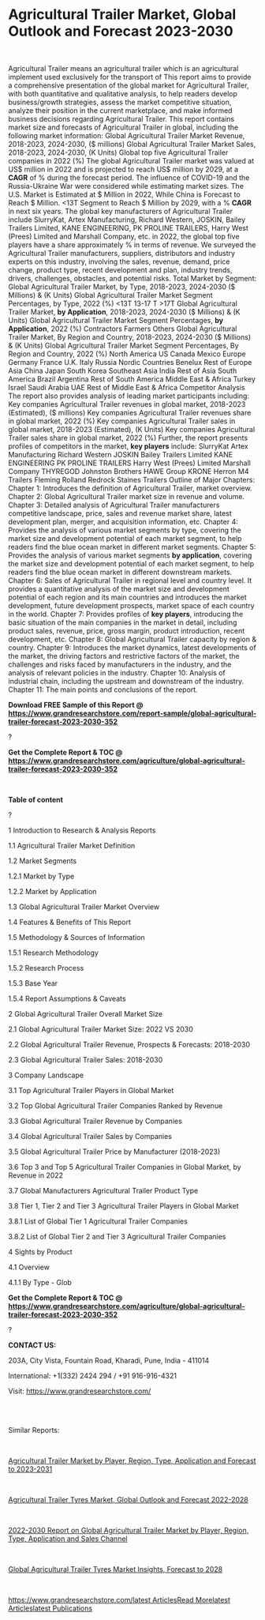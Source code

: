 <h1>Agricultural Trailer Market, Global Outlook and Forecast 2023-2030</h1><br/><p>Agricultural Trailer means an agricultural trailer which is an agricultural implement used exclusively for the transport of This report aims to provide a comprehensive presentation of the global market for Agricultural Trailer, with both quantitative and qualitative analysis, to help readers develop business/growth strategies, assess the market competitive situation, analyze their position in the current marketplace, and make informed business decisions regarding Agricultural Trailer. This report contains market size and forecasts of Agricultural Trailer in global, including the following market information: Global Agricultural Trailer Market Revenue, 2018-2023, 2024-2030, ($ millions) Global Agricultural Trailer Market Sales, 2018-2023, 2024-2030, (K Units) Global top five Agricultural Trailer companies in 2022 (%) The global Agricultural Trailer market was valued at US$ million in 2022 and is projected to reach US$ million by 2029, at a <strong>CAGR</strong> of % during the forecast period. The influence of COVID-19 and the Russia-Ukraine War were considered while estimating market sizes. The U.S. Market is Estimated at $ Million in 2022, While China is Forecast to Reach $ Million. <13T Segment to Reach $ Million by 2029, with a % <strong>CAGR</strong> in next six years. The global key manufacturers of Agricultural Trailer include SlurryKat, Artex Manufacturing, Richard Western, JOSKIN, Bailey Trailers Limited, KANE ENGINEERING, PK PROLINE TRAILERS, Harry West (Prees) Limited and Marshall Company, etc. in 2022, the global top five players have a share approximately % in terms of revenue. We surveyed the Agricultural Trailer manufacturers, suppliers, distributors and industry experts on this industry, involving the sales, revenue, demand, price change, product type, recent development and plan, industry trends, drivers, challenges, obstacles, and potential risks. Total Market by Segment: Global Agricultural Trailer Market, by Type, 2018-2023, 2024-2030 ($ Millions) & (K Units) Global Agricultural Trailer Market Segment Percentages, by Type, 2022 (%) <13T 13-17 T >17T Global Agricultural Trailer Market, <strong>by Application</strong>, 2018-2023, 2024-2030 ($ Millions) & (K Units) Global Agricultural Trailer Market Segment Percentages, <strong>by Application</strong>, 2022 (%) Contractors Farmers Others Global Agricultural Trailer Market, By Region and Country, 2018-2023, 2024-2030 ($ Millions) & (K Units) Global Agricultural Trailer Market Segment Percentages, By Region and Country, 2022 (%) North America US Canada Mexico Europe Germany France U.K. Italy Russia Nordic Countries Benelux Rest of Europe Asia China Japan South Korea Southeast Asia India Rest of Asia South America Brazil Argentina Rest of South America Middle East & Africa Turkey Israel Saudi Arabia UAE Rest of Middle East & Africa Competitor Analysis The report also provides analysis of leading market participants including: Key companies Agricultural Trailer revenues in global market, 2018-2023 (Estimated), ($ millions) Key companies Agricultural Trailer revenues share in global market, 2022 (%) Key companies Agricultural Trailer sales in global market, 2018-2023 (Estimated), (K Units) Key companies Agricultural Trailer sales share in global market, 2022 (%) Further, the report presents profiles of competitors in the market, <strong>key players</strong> include: SlurryKat Artex Manufacturing Richard Western JOSKIN Bailey Trailers Limited KANE ENGINEERING PK PROLINE TRAILERS Harry West (Prees) Limited Marshall Company THYREGOD Johnston Brothers HAWE Group KRONE Herron M4 Trailers Fleming Rolland Redrock Staines Trailers Outline of Major Chapters: Chapter 1: Introduces the definition of Agricultural Trailer, market overview. Chapter 2: Global Agricultural Trailer market size in revenue and volume. Chapter 3: Detailed analysis of Agricultural Trailer manufacturers competitive landscape, price, sales and revenue market share, latest development plan, merger, and acquisition information, etc. Chapter 4: Provides the analysis of various market segments by type, covering the market size and development potential of each market segment, to help readers find the blue ocean market in different market segments. Chapter 5: Provides the analysis of various market segments <strong>by application</strong>, covering the market size and development potential of each market segment, to help readers find the blue ocean market in different downstream markets. Chapter 6: Sales of Agricultural Trailer in regional level and country level. It provides a quantitative analysis of the market size and development potential of each region and its main countries and introduces the market development, future development prospects, market space of each country in the world. Chapter 7: Provides profiles of <strong>key players</strong>, introducing the basic situation of the main companies in the market in detail, including product sales, revenue, price, gross margin, product introduction, recent development, etc. Chapter 8: Global Agricultural Trailer capacity by region & country. Chapter 9: Introduces the market dynamics, latest developments of the market, the driving factors and restrictive factors of the market, the challenges and risks faced by manufacturers in the industry, and the analysis of relevant policies in the industry. Chapter 10: Analysis of industrial chain, including the upstream and downstream of the industry. Chapter 11: The main points and conclusions of the report.</p>
 
 
 
 <div><b>Download FREE Sample of this Report @ <a href="https://www.grandresearchstore.com/report-sample/global-agricultural-trailer-forecast-2023-2030-352">https://www.grandresearchstore.com/report-sample/global-agricultural-trailer-forecast-2023-2030-352</a></b></div>
 
 
 
 <p>? </p>
 
 
 
 <div><b>Get the Complete Report & TOC @ <a href="https://www.grandresearchstore.com/agriculture/global-agricultural-trailer-forecast-2023-2030-352">https://www.grandresearchstore.com/agriculture/global-agricultural-trailer-forecast-2023-2030-352</a></b></div>
 
 
 
 <p><br />
 
 <b>Table of content</b></p>
 
 
 
 <p>? </p>
 
 
 
 <p>1 Introduction to Research & Analysis Reports<br />
 
 1.1 Agricultural Trailer Market Definition<br />
 
 1.2 Market Segments<br />
 
 1.2.1 Market by Type<br />
 
 1.2.2 Market by Application<br />
 
 1.3 Global Agricultural Trailer Market Overview<br />
 
 1.4 Features & Benefits of This Report<br />
 
 1.5 Methodology & Sources of Information<br />
 
 1.5.1 Research Methodology<br />
 
 1.5.2 Research Process<br />
 
 1.5.3 Base Year<br />
 
 1.5.4 Report Assumptions & Caveats<br />
 
 2 Global Agricultural Trailer Overall Market Size<br />
 
 2.1 Global Agricultural Trailer Market Size: 2022 VS 2030<br />
 
 2.2 Global Agricultural Trailer Revenue, Prospects & Forecasts: 2018-2030<br />
 
 2.3 Global Agricultural Trailer Sales: 2018-2030<br />
 
 3 Company Landscape<br />
 
 3.1 Top Agricultural Trailer Players in Global Market<br />
 
 3.2 Top Global Agricultural Trailer Companies Ranked by Revenue<br />
 
 3.3 Global Agricultural Trailer Revenue by Companies<br />
 
 3.4 Global Agricultural Trailer Sales by Companies<br />
 
 3.5 Global Agricultural Trailer Price by Manufacturer (2018-2023)<br />
 
 3.6 Top 3 and Top 5 Agricultural Trailer Companies in Global Market, by Revenue in 2022<br />
 
 3.7 Global Manufacturers Agricultural Trailer Product Type<br />
 
 3.8 Tier 1, Tier 2 and Tier 3 Agricultural Trailer Players in Global Market<br />
 
 3.8.1 List of Global Tier 1 Agricultural Trailer Companies<br />
 
 3.8.2 List of Global Tier 2 and Tier 3 Agricultural Trailer Companies<br />
 
 4 Sights by Product<br />
 
 4.1 Overview<br />
 
 4.1.1 By Type - Glob</p>
 
 
 
 <div><b>Get the Complete Report & TOC @ <a href="https://www.grandresearchstore.com/agriculture/global-agricultural-trailer-forecast-2023-2030-352">https://www.grandresearchstore.com/agriculture/global-agricultural-trailer-forecast-2023-2030-352</a></b></div>
 
 
 
 <p>? </p>
 
 
 
 <p><b>CONTACT US:</b><br />
 
 203A, City Vista, Fountain Road, Kharadi, Pune, India - 411014<br />
 
 International: +1(332) 2424 294 / +91 916-916-4321<br />
 
 Visit: <a href="https://www.grandresearchstore.com/">https://www.grandresearchstore.com/</a><br />
 
 <br />
 
 <br />
 
 Similar Reports:<br />
 
 <br />
 
 <a href="https://www.grandresearchstore.com/machines/agricultural-trailer-2023-2031-675">Agricultural Trailer Market by Player, Region, Type, Application and Forecast to 2023-2031 </a><br />
 
 <br />
 
 <a href="https://www.grandresearchstore.com/chemicals-and-materials/global-agricultural-trailer-tyres-forecast-2022-2028-357">Agricultural Trailer Tyres Market, Global Outlook and Forecast 2022-2028</a><br />
 
 <br />
 
 <a href="https://www.grandresearchstore.com/machines/global-on-agricultural-trailer-2022-2030-741">2022-2030 Report on Global Agricultural Trailer Market by Player, Region, Type, Application and Sales Channel</a><br />
 
 <br />
 
 <a href="https://www.grandresearchstore.com/chemicals-and-materials/global-agricultural-trailer-tyres-2028-727">Global Agricultural Trailer Tyres Market Insights, Forecast to 2028</a><br />
 
 <br />
 
 <a href="https://gyeongbokgung.com">https://www.grandresearchstore.com/</a><a href="https://hallyeomaritime.com">latest Articles</a><a href="https://jingwansa.com">Read More</a><a href="https://nguoiviet.jp/">latest Articles</a><a href="https://www.intelmarketresearch.com/">latest Publications</a></p>